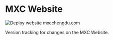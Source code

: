 # MXC Website

![Deploy website mxcchengdu.com](https://github.com/mxc-foundation/mxc-website/workflows/Deploy%20website%20mxcchengdu.com/badge.svg?branch=suhee%2Fmxchainan)

Version tracking for changes on the MXC Website. 
